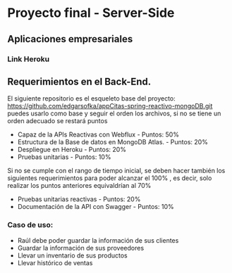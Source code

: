 # Proyecto final - Server-Side

## Aplicaciones empresariales


### Link Heroku


## Requerimientos en el Back-End.

El siguiente repositorio es el esqueleto base del proyecto: https://github.com/edgarsofka/appCitas-spring-reactivo-mongoDB.git  puedes usarlo como base y seguir el orden los archivos, si no se tiene un orden adecuado se restará puntos

- Capaz de la APIs Reactivas con Webflux - Puntos: 50%
- Estructura de la Base de datos en MongoDB Atlas. - Puntos: 20%
- Despliegue en Heroku - Puntos: 20%
- Pruebas unitarias - Puntos: 10%



Si no se cumple con el rango de tiempo inicial, se deben hacer también los siguientes requerimientos para poder alcanzar el 100% , es decir, solo realizar los puntos anteriores equivaldrían al 70%

- Pruebas unitarias reactivas - Puntos: 20%
- Documentación de la API con Swagger - Puntos: 10%


### Caso de uso:
- Raúl debe poder guardar la información de sus clientes
- Guardar la información de sus proveedores
- Llevar un inventario de sus productos
- Llevar histórico de ventas
